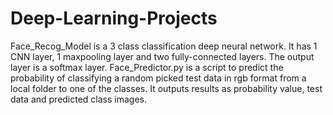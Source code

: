 # Deep-Learning-Projects
Face_Recog_Model is a 3 class classification deep neural network.
It has 1 CNN layer, 1 maxpooling layer and two fully-connected layers.
The output layer is a softmax layer.
Face_Predictor.py is a script to predict the probability of classifying a random picked test data in rgb format from a local folder to one of the classes. It outputs results as probability value, test data and predicted class images.

